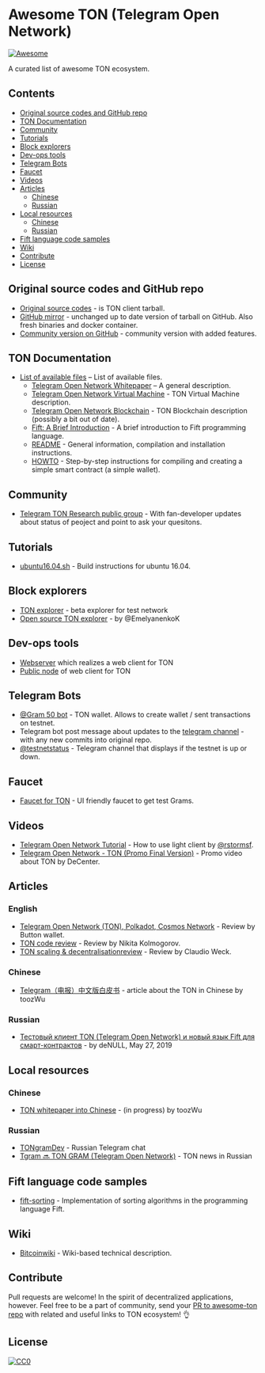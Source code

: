 # Awesome TON (Telegram Open Network)
[![Awesome](https://awesome.re/badge.svg)](https://awesome.re)

A curated list of awesome TON ecosystem.

## Contents

<!-- START doctoc generated TOC please keep comment here to allow auto update -->
<!-- DON'T EDIT THIS SECTION, INSTEAD RE-RUN doctoc TO UPDATE -->

- [Original source codes and GitHub repo](#original-source-code-and-github-repo)
- [TON Documentation](#ton-documentation)
- [Community](#community)
- [Tutorials](#tutorials)
- [Block explorers](#block-explorers)
- [Dev-ops tools](#dev-ops-tools)
- [Telegram Bots](#telegram-bots)
- [Faucet](#faucet)
- [Videos](#videos)
- [Articles](#articles)
  - [Chinese](#chinese)
  - [Russian](#russian)
- [Local resources](#local-resources)
  - [Chinese](#chinese)
  - [Russian](#russian)
- [Fift language code samples](#fift-language-code-samples)
- [Wiki](#wiki)
- [Contribute](#contribute)
- [License](#license)

<!-- END doctoc generated TOC please keep comment here to allow auto update -->

## Original source codes and GitHub repo
- [Original source codes](http://test.ton.org/downloads.html) - is TON client tarball.
- [GitHub mirror](https://github.com/poma/ton-lite-client) - unchanged up to date version of tarball on GitHub. Also fresh binaries and docker container.
- [Community version on GitHub](https://github.com/copperbits/TON) - community version with added features.

## TON Documentation

- [List of available files](https://test.ton.org/download.html) – List of available files.
  - [Telegram Open Network Whitepaper](https://test.ton.org/ton.pdf) – A general description.
  - [Telegram Open Network Virtual Machine](https://test.ton.org/tvm.pdf) - TON Virtual Machine description.
  - [Telegram Open Network Blockchain](https://test.ton.org/tblkch.pdf) - TON Blockchain description (possibly a bit out of date).
  - [Fift: A Brief Introduction](https://test.ton.org/fiftbase.pdf) - A brief introduction to Fift programming language.
  - [README](https://test.ton.org/README.txt) -
  General information, compilation and installation instructions.
  - [HOWTO](https://test.ton.org/HOWTO.txt) - Step-by-step instructions for compiling and creating a simple smart contract (a simple wallet).

## Community

- [Telegram TON Research public group](https://t.me/ton_research) - With fan-developer updates about status of peoject and point to ask your quesitons.

## Tutorials

- [ubuntu16.04.sh](https://github.com/copperbits/TON/blob/master/docs/ubuntu16.04.sh) - Build instructions for ubuntu 16.04.

## Block explorers

- [TON explorer](https://explorer.test.ton.cryptoprocessing.io) - beta explorer for test network
- [Open source TON explorer](http://tonwatcher.com) - by @EmelyanenkoK

## Dev-ops tools

- [Webserver](https://github.com/copperbits/TON/blob/master/docs/WEB_SERVER.md) which realizes a web client for TON
- [Public node](https://explorer.test.ton.cryptoprocessing.io/api) of web client for TON

## Telegram Bots

- [@Gram 50 bot](https://t.me/gram50bot) - TON wallet. Allows to create wallet / sent transactions on testnet.
- Telegram bot post message about updates to the [telegram channel](https://t.me/TrackingTONupdates) - with any new commits into original repo.
- [@testnetstatus](https://t.me/testnetstatus) - Telegram channel that displays if the testnet is up or down.


## Faucet

- [Faucet for TON](https://faucet.copperbits.io) - UI friendly faucet to get test Grams.

## Videos

- [Telegram Open Network Tutorial](https://www.youtube.com/watch?v=J7K2nq5lf7I&feature=youtu.be) - How to use light client by [@rstormsf](https://twitter.com/rstormsf).
- [Telegram Open Network - TON (Promo Final Version)](https://youtu.be/3O-jnS72gY4) - Promo video about TON by DeCenter.

## Articles
### English
- [Telegram Open Network (TON), Polkadot, Cosmos Network](https://medium.com/@buttonwallet/telegram-open-network-ton-polkadot-cosmos-network-future-of-blockchains-7b466b8f2e40) - Review by Button wallet.
- [TON code review](https://medium.com/@nikitakolmogorov/ton-code-review-fd7ba036626b) - Review by Nikita Kolmogorov.
- [TON scaling & decentralisationreview](https://medium.com/@Claudio_Weck/for-geeks-telegram-open-network-does-it-scale-decentralise-ecc3225967e3) - Review by Claudio Weck.
### Chinese
- [Telegram（电报）中文版白皮书](https://mp.weixin.qq.com/s/WLlD088acBDfjUM4bCEd0A) - article about the TON in Chinese by toozWu
### Russian
- [Тестовый клиент TON (Telegram Open Network) и новый язык Fift для смарт-контрактов](https://habr.com/ru/post/453714/) - by deNULL, May 27, 2019

## Local resources
### Chinese
- [TON whitepaper into Сhinese](https://drive.google.com/file/d/1acH4j7zY_XhsOUGsup4byssMXlp5000O/view) - (in progress) by toozWu
### Russian
- [TONgramDev](https://t.me/TONgramDev) - Russian Telegram chat
- [Tgram 🔜 TON GRAM (Telegram Open Network)](https://t.me/Tgram) - TON news in Russian


## Fift language code samples
- [fift-sorting](https://github.com/kaspler/fift-sorting) - Implementation of sorting algorithms in the programming language Fift.


## Wiki

- [Bitcoinwiki](https://en.bitcoinwiki.org/wiki/TON) - Wiki-based technical description.

## Contribute

Pull requests are welcome! In the spirit of decentralized applications, however.
Feel free to be a part of community, send your [PR to awesome-ton repo](https://github.com/copperbits/awesome-ton/edit/master/README.md) with related and useful links to TON ecosystem! 👌

## License

[![CC0](http://mirrors.creativecommons.org/presskit/buttons/88x31/svg/cc-zero.svg)](http://creativecommons.org/publicdomain/zero/1.0)

